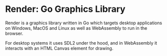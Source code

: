 # Render: Go Graphics Library

Render is a graphics library written in Go which targets desktop applications on
Windows, MacOS and Linux as well as WebAssembly to run in the browser.

For desktop systems it uses SDL2 under the hood, and in WebAssembly it interacts
with an HTML Canvas element for drawing.
